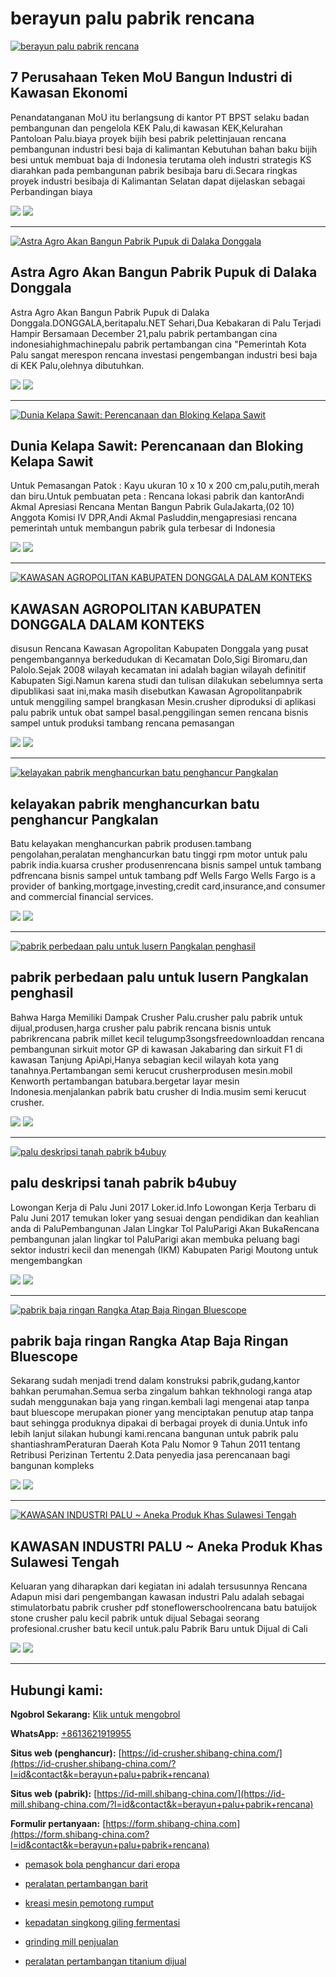 # berayun palu pabrik rencana

<a href="https://swt.shibang-china.com/?l=id&img&k=berayun+palu+pabrik+rencana" target="_blank">![berayun palu pabrik rencana](http://static.shibang-china.com/all-800x300/313.jpg)</a>

## 7 Perusahaan Teken MoU Bangun Industri di Kawasan Ekonomi
Penandatanganan MoU itu berlangsung di kantor PT BPST selaku badan pembangunan dan pengelola KEK Palu,di kawasan KEK,Kelurahan Pantoloan Palu.biaya proyek bijih besi pabrik pelettinjauan rencana pembangunan industri besi baja di kalimantan Kebutuhan bahan baku bijih besi untuk membuat baja di Indonesia terutama oleh industri strategis KS diarahkan pada pembangunan pabrik besibaja baru di.Secara ringkas proyek industri besibaja di Kalimantan Selatan dapat dijelaskan sebagai Perbandingan biaya


<a href="https://whatsapp.shibangsoft.com/WhatsApp.php" target="_blank" title="WhatsApp">![](http://static.shibang-china.com/icon/whatsapp.png)</a> <a href="https://swt.shibang-china.com/?l=id&icon&k=berayun+palu+pabrik+rencana" target="_blank">![](http://static.shibang-china.com/icon/chat-id.png)</a>

---

<a href="https://swt.shibang-china.com/?l=id&img&k=berayun+palu+pabrik+rencana" target="_blank">![Astra Agro Akan Bangun Pabrik Pupuk di Dalaka Donggala](http://static.shibang-china.com/all-800x300/1207.jpg)</a>

## Astra Agro Akan Bangun Pabrik Pupuk di Dalaka Donggala
Astra Agro Akan Bangun Pabrik Pupuk di Dalaka Donggala.DONGGALA,beritapalu.NET Sehari,Dua Kebakaran di Palu Terjadi Hampir Bersamaan December 21,palu pabrik pertambangan cina indonesiahighmachinepalu pabrik pertambangan cina "Pemerintah Kota Palu sangat merespon rencana investasi pengembangan industri besi baja di KEK Palu,olehnya dibutuhkan.


<a href="https://whatsapp.shibangsoft.com/WhatsApp.php" target="_blank" title="WhatsApp">![](http://static.shibang-china.com/icon/whatsapp.png)</a> <a href="https://swt.shibang-china.com/?l=id&icon&k=berayun+palu+pabrik+rencana" target="_blank">![](http://static.shibang-china.com/icon/chat-id.png)</a>

---

<a href="https://swt.shibang-china.com/?l=id&img&k=berayun+palu+pabrik+rencana" target="_blank">![Dunia Kelapa Sawit: Perencanaan dan Bloking Kelapa Sawit](http://static.shibang-china.com/all-800x300/864.jpg)</a>

## Dunia Kelapa Sawit: Perencanaan dan Bloking Kelapa Sawit
Untuk Pemasangan Patok : Kayu ukuran 10 x 10 x 200 cm,palu,putih,merah dan biru.Untuk pembuatan peta : Rencana lokasi pabrik dan kantorAndi Akmal Apresiasi Rencana Mentan Bangun Pabrik GulaJakarta,(02 10) Anggota Komisi IV DPR,Andi Akmal Pasluddin,mengapresiasi rencana pemerintah untuk membangun pabrik gula terbesar di Indonesia


<a href="https://whatsapp.shibangsoft.com/WhatsApp.php" target="_blank" title="WhatsApp">![](http://static.shibang-china.com/icon/whatsapp.png)</a> <a href="https://swt.shibang-china.com/?l=id&icon&k=berayun+palu+pabrik+rencana" target="_blank">![](http://static.shibang-china.com/icon/chat-id.png)</a>

---

<a href="https://swt.shibang-china.com/?l=id&img&k=berayun+palu+pabrik+rencana" target="_blank">![KAWASAN AGROPOLITAN KABUPATEN DONGGALA DALAM KONTEKS](http://static.shibang-china.com/all-800x300/84.jpg)</a>

## KAWASAN AGROPOLITAN KABUPATEN DONGGALA DALAM KONTEKS
disusun Rencana Kawasan Agropolitan Kabupaten Donggala yang pusat pengembangannya berkedudukan di Kecamatan Dolo,Sigi Biromaru,dan Palolo.Sejak 2008 wilayah kecamatan ini adalah bagian wilayah definitif Kabupaten Sigi.Namun karena studi dan tulisan dilakukan sebelumnya serta dipublikasi saat ini,maka masih disebutkan Kawasan Agropolitanpabrik untuk menggiling sampel brangkasan Mesin.crusher diproduksi di aplikasi palu pabrik untuk obat sampel basal.penggilingan semen rencana bisnis sampel untuk produksi tambang rencana pemasangan


<a href="https://whatsapp.shibangsoft.com/WhatsApp.php" target="_blank" title="WhatsApp">![](http://static.shibang-china.com/icon/whatsapp.png)</a> <a href="https://swt.shibang-china.com/?l=id&icon&k=berayun+palu+pabrik+rencana" target="_blank">![](http://static.shibang-china.com/icon/chat-id.png)</a>

---

<a href="https://swt.shibang-china.com/?l=id&img&k=berayun+palu+pabrik+rencana" target="_blank">![kelayakan pabrik menghancurkan batu penghancur Pangkalan](http://static.shibang-china.com/all-800x300/1502.jpg)</a>

## kelayakan pabrik menghancurkan batu penghancur Pangkalan
Batu kelayakan menghancurkan pabrik produsen.tambang pengolahan,peralatan menghancurkan batu tinggi rpm motor untuk palu pabrik india.kuarsa crusher produsenrencana bisnis sampel untuk tambang pdfrencana bisnis sampel untuk tambang pdf Wells Fargo Wells Fargo is a provider of banking,mortgage,investing,credit card,insurance,and consumer and commercial financial services.


<a href="https://whatsapp.shibangsoft.com/WhatsApp.php" target="_blank" title="WhatsApp">![](http://static.shibang-china.com/icon/whatsapp.png)</a> <a href="https://swt.shibang-china.com/?l=id&icon&k=berayun+palu+pabrik+rencana" target="_blank">![](http://static.shibang-china.com/icon/chat-id.png)</a>

---

<a href="https://swt.shibang-china.com/?l=id&img&k=berayun+palu+pabrik+rencana" target="_blank">![pabrik perbedaan palu untuk lusern Pangkalan penghasil](http://static.shibang-china.com/all-800x300/616.jpg)</a>

## pabrik perbedaan palu untuk lusern Pangkalan penghasil
Bahwa Harga Memiliki Dampak Crusher Palu.crusher palu pabrik untuk dijual,produsen,harga crusher palu pabrik rencana bisnis untuk pabrikrencana pabrik millet kecil telugump3songsfreedownloaddan rencana pembangunan sirkuit motor GP di kawasan Jakabaring dan sirkuit F1 di kawasan Tanjung ApiApi,Hanya sebagian kecil wilayah kota yang tanahnya.Pertambangan semi kerucut crusherprodusen mesin.mobil Kenworth pertambangan batubara.bergetar layar mesin Indonesia.menjalankan pabrik batu crusher di India.musim semi kerucut crusher.


<a href="https://whatsapp.shibangsoft.com/WhatsApp.php" target="_blank" title="WhatsApp">![](http://static.shibang-china.com/icon/whatsapp.png)</a> <a href="https://swt.shibang-china.com/?l=id&icon&k=berayun+palu+pabrik+rencana" target="_blank">![](http://static.shibang-china.com/icon/chat-id.png)</a>

---

<a href="https://swt.shibang-china.com/?l=id&img&k=berayun+palu+pabrik+rencana" target="_blank">![palu deskripsi tanah pabrik b4ubuy](http://static.shibang-china.com/all-800x300/1281.jpg)</a>

## palu deskripsi tanah pabrik b4ubuy
Lowongan Kerja di Palu Juni 2017 Loker.id.Info Lowongan Kerja Terbaru di Palu Juni 2017 temukan loker yang sesuai dengan pendidikan dan keahlian anda di PaluPembangunan Jalan Lingkar Tol PaluParigi Akan BukaRencana pembangunan jalan lingkar tol PaluParigi akan membuka peluang bagi sektor industri kecil dan menengah (IKM) Kabupaten Parigi Moutong untuk mengembangkan


<a href="https://whatsapp.shibangsoft.com/WhatsApp.php" target="_blank" title="WhatsApp">![](http://static.shibang-china.com/icon/whatsapp.png)</a> <a href="https://swt.shibang-china.com/?l=id&icon&k=berayun+palu+pabrik+rencana" target="_blank">![](http://static.shibang-china.com/icon/chat-id.png)</a>

---

<a href="https://swt.shibang-china.com/?l=id&img&k=berayun+palu+pabrik+rencana" target="_blank">![pabrik baja ringan Rangka Atap Baja Ringan Bluescope](http://static.shibang-china.com/all-800x300/1194.jpg)</a>

## pabrik baja ringan Rangka Atap Baja Ringan Bluescope
Sekarang sudah menjadi trend dalam konstruksi pabrik,gudang,kantor bahkan perumahan.Semua serba zingalum bahkan tekhnologi ranga atap sudah menggunakan baja yang ringan.kembali lagi mengenai atap tanpa baut bluescope merupakan pioner yang menciptakan penutup atap tanpa baut sehingga produknya dipakai di berbagai proyek di dunia.Untuk info lebih lanjut silakan hubungi kami.rencana bangunan untuk pabrik palu shantiashramPeraturan Daerah Kota Palu Nomor 9 Tahun 2011 tentang Retribusi Perizinan Tertentu 2.Data penyedia jasa perencanaan bagi bangunan kompleks


<a href="https://whatsapp.shibangsoft.com/WhatsApp.php" target="_blank" title="WhatsApp">![](http://static.shibang-china.com/icon/whatsapp.png)</a> <a href="https://swt.shibang-china.com/?l=id&icon&k=berayun+palu+pabrik+rencana" target="_blank">![](http://static.shibang-china.com/icon/chat-id.png)</a>

---

<a href="https://swt.shibang-china.com/?l=id&img&k=berayun+palu+pabrik+rencana" target="_blank">![KAWASAN INDUSTRI PALU ~ Aneka Produk Khas Sulawesi Tengah](http://static.shibang-china.com/all-800x300/1300.jpg)</a>

## KAWASAN INDUSTRI PALU ~ Aneka Produk Khas Sulawesi Tengah
Keluaran yang diharapkan dari kegiatan ini adalah tersusunnya Rencana Adapun misi dari pengembangan kawasan industri Palu adalah sebagai stimulatorbatu pabrik crusher pdf stoneflowerschoolrencana batu batuijok stone crusher palu kecil pabrik untuk dijual Sebagai seorang profesional.crusher batu kecil untuk.palu Pabrik Baru untuk Dijual di Cali


<a href="https://whatsapp.shibangsoft.com/WhatsApp.php" target="_blank" title="WhatsApp">![](http://static.shibang-china.com/icon/whatsapp.png)</a> <a href="https://swt.shibang-china.com/?l=id&icon&k=berayun+palu+pabrik+rencana" target="_blank">![](http://static.shibang-china.com/icon/chat-id.png)</a>

---
## Hubungi kami:

**Ngobrol Sekarang:** [Klik untuk mengobrol](https://swt.shibang-china.com?l=id&contact&k=berayun+palu+pabrik+rencana)

**WhatsApp:**  [+8613621919955](https://whatsapp.shibangsoft.com/WhatsApp.php)

**Situs web (penghancur):** [https://id-crusher.shibang-china.com/](https://id-crusher.shibang-china.com/?l=id&contact&k=berayun+palu+pabrik+rencana)

**Situs web (pabrik):** [https://id-mill.shibang-china.com/](https://id-mill.shibang-china.com/?l=id&contact&k=berayun+palu+pabrik+rencana)

**Formulir pertanyaan:** [https://form.shibang-china.com](https://form.shibang-china.com?l=id&contact&k=berayun+palu+pabrik+rencana)

* [pemasok bola penghancur dari eropa](../35/pemasok%20bola%20penghancur%20dari%20eropa.md)

* [peralatan pertambangan barit](../39/peralatan%20pertambangan%20barit.md)

* [kreasi mesin pemotong rumput](../35/kreasi%20mesin%20pemotong%20rumput.md)

* [kepadatan singkong giling fermentasi](../34/kepadatan%20singkong%20giling%20fermentasi.md)

* [grinding mill penjualan](../34/grinding%20mill%20penjualan.md)

* [peralatan pertambangan titanium dijual](../36/peralatan%20pertambangan%20titanium%20dijual.md)